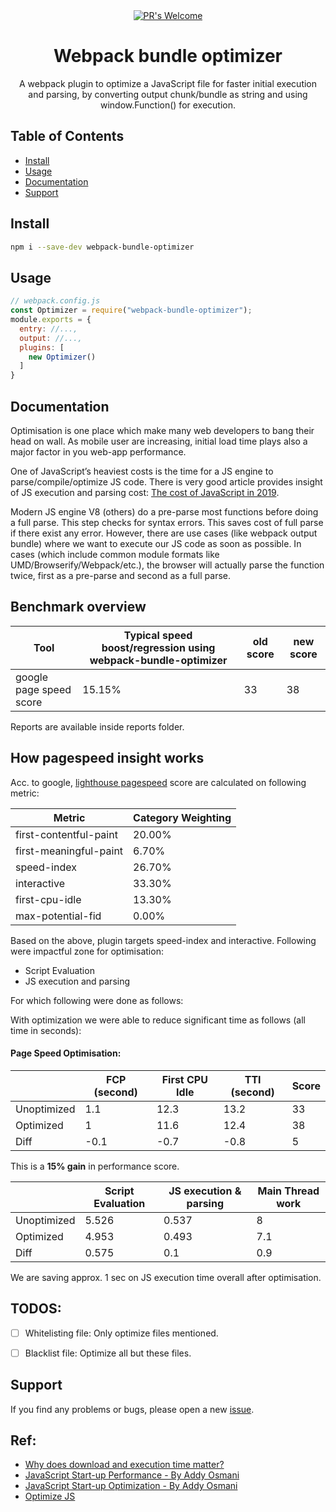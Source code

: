 
<div align="center">
  <!-- PR's Welcome -->
  <a href="http://makeapullrequest.com" style="width: 50%">
    <img src="https://img.shields.io/badge/PRs-welcome-brightgreen.svg?style=flat-square"
      alt="PR's Welcome" />
  </a>
  
</div>

<h1 align="center">Webpack bundle optimizer</h1>

<div align="center">
  A webpack plugin to optimize a JavaScript file for faster initial execution and parsing, by converting output chunk/bundle as string and using window.Function() for execution.
</div>

## Table of Contents
- [Install](#install)
- [Usage](#usage)
- [Documentation](#documentation)
- [Support](#support)

## Install

```sh
npm i --save-dev webpack-bundle-optimizer
```

## Usage

```js
// webpack.config.js
const Optimizer = require("webpack-bundle-optimizer");
module.exports = {
  entry: //...,
  output: //...,
  plugins: [
    new Optimizer()
  ]
}
```

## Documentation

Optimisation is one place which make many web developers to bang their head on wall. As mobile user
are increasing, initial load time plays also a major factor in you web-app performance.

One of JavaScript’s heaviest costs is the time for a JS engine to parse/compile/optimize JS code. There is very good article provides insight of JS execution and parsing cost: [The cost of JavaScript in 2019](https://v8.dev/blog/cost-of-javascript-2019).

Modern JS engine V8 (others) do a pre-parse most functions before doing a full parse. This step checks for syntax errors. This saves cost of full parse if there exist any error. However, there are use cases (like webpack output bundle) where we want to execute our JS code as soon as possible.
In cases (which include common module formats like UMD/Browserify/Webpack/etc.), the browser will actually parse the function twice, first as a pre-parse and second as a full parse.

Benchmark overview
----

| Tool | Typical speed boost/regression using webpack-bundle-optimizer | old score | new score
| ---- | ----- | ----- | ----- |
| google page speed score| 15.15% | 33 | 38

Reports are available inside reports folder.

## How pagespeed insight works

Acc. to google, [lighthouse pagespeed](https://docs.google.com/spreadsheets/d/1up5rxd4EMCoMaxH8cppcK1x76n6HLx0e7jxb0e0FXvc/edit#gid=0) score are calculated on following metric:

| **Metric** | **Category Weighting** |
| --- | --- |
| first-contentful-paint | 20.00% |
| first-meaningful-paint | 6.70% |
| speed-index | 26.70% |
| interactive | 33.30% |
| first-cpu-idle | 13.30% |
| max-potential-fid | 0.00% |

Based on the above, plugin targets speed-index and interactive. Following were impactful zone for optimisation:

- Script Evaluation
- JS execution and parsing

For which following were done as follows:

With optimization we were able to reduce significant time as follows (all time in seconds):

#### Page Speed Optimisation:

|   | FCP (second) | First CPU Idle | TTI (second) | Score |
| --- | --- | --- | --- | --- |
| Unoptimized | 1.1 | 12.3 | 13.2 | 33 |
| Optimized | 1 | 11.6 | 12.4 | 38 |
| Diff | -0.1 | -0.7 | -0.8 | 5 |

This is a **15% gain** in performance score.

|   | Script Evaluation | JS execution &amp; parsing | Main Thread work |
| --- | --- | --- | --- |
| Unoptimized | 5.526 | 0.537 | 8 |
| Optimized | 4.953 | 0.493 | 7.1 |
| Diff | 0.575 | 0.1 | 0.9 |

We are saving approx. 1 sec on JS execution time overall after optimisation.

## TODOS:

- [ ] Whitelisting file: Only optimize files mentioned.

- [ ] Blacklist file: Optimize all but these files.

## Support

If you find any problems or bugs, please open a new [issue](https://github.com/kishorsharma/webpack-bundle-optimizer/issues).

## Ref:

* [Why does download and execution time matter?](https://v8.dev/blog/cost-of-javascript-2019#download-execute)
* [JavaScript Start-up Performance - By Addy Osmani](https://medium.com/reloading/javascript-start-up-performance-69200f43b201)
* [JavaScript Start-up Optimization - By Addy Osmani](https://developers.google.com/web/fundamentals/performance/optimizing-content-efficiency/javascript-startup-optimization)
* [Optimize JS](https://github.com/nolanlawson/optimize-js)

